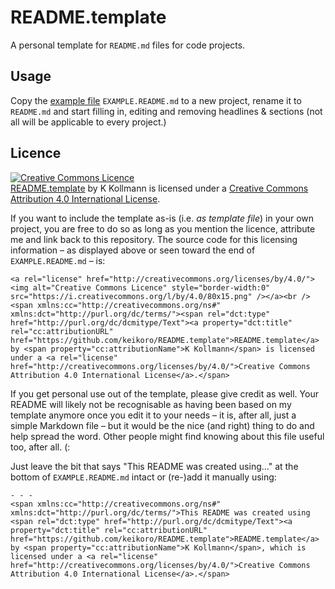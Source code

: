 # README.template

A personal template for `README.md` files for code projects.

## Usage
Copy the [example file](EXAMPLE.README.md) `EXAMPLE.README.md` to a new project, rename it to `README.md` and start filling in, editing and removing headlines & sections (not all will be applicable to every project.)

## Licence
<a rel="license" href="http://creativecommons.org/licenses/by/4.0/"><img alt="Creative Commons Licence" style="border-width:0" src="https://i.creativecommons.org/l/by/4.0/80x15.png" /></a><br /><span xmlns:cc="http://creativecommons.org/ns#" xmlns:dct="http://purl.org/dc/terms/"><span rel="dct:type" href="http://purl.org/dc/dcmitype/Text"><a property="dct:title" rel="cc:attributionURL" href="https://github.com/keikoro/README.template">README.template</a> by <span property="cc:attributionName">K Kollmann</span> is licensed under a <a rel="license" href="http://creativecommons.org/licenses/by/4.0/">Creative Commons Attribution 4.0 International License</a>.</span>

If you want to include the template as-is (i.e. _as template file_) in your own project, you are free to do so as long as you mention the licence, attribute me and link back to this repository. The source code for this licensing information – as displayed above or seen toward the end of `EXAMPLE.README.md` – is:

```
<a rel="license" href="http://creativecommons.org/licenses/by/4.0/"><img alt="Creative Commons Licence" style="border-width:0" src="https://i.creativecommons.org/l/by/4.0/80x15.png" /></a><br />
<span xmlns:cc="http://creativecommons.org/ns#" xmlns:dct="http://purl.org/dc/terms/"><span rel="dct:type" href="http://purl.org/dc/dcmitype/Text"><a property="dct:title" rel="cc:attributionURL" href="https://github.com/keikoro/README.template">README.template</a> by <span property="cc:attributionName">K Kollmann</span> is licensed under a <a rel="license" href="http://creativecommons.org/licenses/by/4.0/">Creative Commons Attribution 4.0 International License</a>.</span>
```

If you get personal use out of the template, please give credit as well. Your README will likely not be recognisable as having been based on my template anymore once you edit it to your needs – it is, after all, just a simple Markdown file – but it would be the nice (and right) thing to do and help spread the word. Other people might find knowing about this file useful too, after all. (:

Just leave the bit that says "This README was created using..." at the bottom of `EXAMPLE.README.md` intact or (re-)add it manually using:

```
- - -
<span xmlns:cc="http://creativecommons.org/ns#" xmlns:dct="http://purl.org/dc/terms/">This README was created using <span rel="dct:type" href="http://purl.org/dc/dcmitype/Text"><a property="dct:title" rel="cc:attributionURL" href="https://github.com/keikoro/README.template">README.template</a> by <span property="cc:attributionName">K Kollmann</span>, which is licensed under a <a rel="license" href="http://creativecommons.org/licenses/by/4.0/">Creative Commons Attribution 4.0 International License</a>.</span>
```